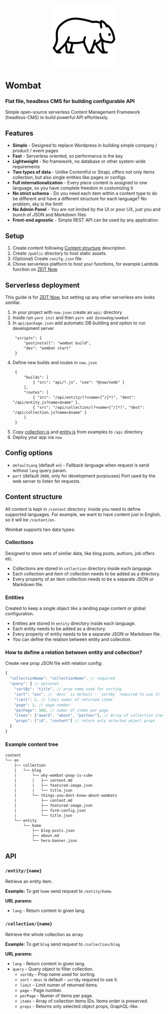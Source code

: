 <center>
  <img src="./assets/logo.svg" height="200">
</center>

# Wombat
### Flat file, headless CMS for building configurable API
Simple open-source serverless Content Management Framework (headless-CMS) to build powerful API effortlessly.

## Features
- **Simple** - Designed to replace Wordpress in building simple company / product / event pages
- **Fast** - Serverless oriented, so performance is the key
- **Lightweight** - No framework, no database or other system-wide requirements
- **Two types of data** - Unlike Contentful or Strapi, offers not only items collection, but also single entities like pages or configs
- **Full internationalization** - Every piece content is assigned to one language, so you have complete freedom in customizing it
- **No strict schema** - Do you need each item within a content type to do be different and have a different structure for each language? No problem, sky is the limit!
- **No Admin Panel** - You are not limited by the UI or poor UX, just you and bunch of JSON and Markdown files
- **Front-end agnostic** - Simple REST API can be used by any application

## Setup
1. Create content following [Content structure](#content-structure) description.
2. Create `/public` directory to host static assets.
3. (Optional) Create `conifg.json` file.
4. Chose serverless platform to host your functions, for example Lambda function on [ZEIT Now](https://zeit.co/now)

## Serverless deployment
This guide is for [ZEIT Now](https://zeit.co/docs/v2/deployments/official-builders/node-js-now-node/), but setting up any other serverless env looks simillar.

1. In your project with `now.json` create an `api/` directory
2. Inside run `yarn init` and then `yarn add @snowdog/wombat`
3. In `api/package.json` add automatic DB building and option to run development server
   ```
    "scripts": {
        "postinstall": "wombat build",
        "dev": "wombat start"
    }
   ```
3. Define new builds and routes in `now.json`
   ```
    {
        "builds": [
            { "src": "api/*.js", "use": "@now/node" }
        ],
        "routes": [
            { "src": "/api/entity/(?<name>[^/]*)", "dest": "/api/entity.js?name=$name" },
            { "src": "/api/collection/(?<name>[^/]*)", "dest": "/api/collection.js?name=$name" }
        ]
    }
   ```
4. Copy [collection.js](./examples/now/collection.js) and [entity.js](./examples/now/entity.js) from examples to `/api` directory
5. Deploy your app via `now`

## Config options
* `defaultLang` (default `en`) - Fallback language when request is send without `lang` query param.
* `port` (default `3000`, only for development purpouses) Port used by the web server to listen for requests.

## Content structure
All content is kept in `/content` directory.
Inside you need to define supported languages. For example, we want to have content just in English, so it will be `/content/en`.

Wombat supports two data types:
### Collections
Designed to store sets of similar data, like blog posts, authors, job offers etc.
- Collections are stored in `collection` directory inside each language.
- Each collection and item of collection needs to be added as a directory.
- Every property of an item collection needs to be a separate JSON or Markdown file.

### Entities
Created to keep a single object like a landing page content or global configuration.
- Entities are stored in `entity` directory inside each language.
- Each entity needs to be added as a directory.
- Every property of entity needs to be a separate JSON or Markdown file.
- You can define the relation between entity and collection.

### How to define a relation between entity and collection?
Create new prop JSON file with relation config:
```js
{
  "collectionName": "collectionName", // required
  "query": { // optional
    "sortBy": "title", // prop name used for sorting
    "sort": "asc", // `desc` is default - `sortBy` required to use it
    "limit": 2, // limit numer of returned items
    "page": 1, // page number
    "perPage": 100, // numer of items per page
    "items": ["award", "about", "partner"], // Array of collection items IDs. Items order is preserved.
    "props": ["id", "content"] // return only selected object props
  }
}
```

### Example content tree
```
content
└── en
    ├── collection
    |   └── blog
    |       └── why-wombat-poop-is-cube
    |       |   ├── content.md
    |       |   ├── featured-image.json
    |       |   └── title.json
    |       └── things-you-dont-know-about-wombats
    |           ├── content.md
    |           ├── featured-image.json
    |           ├── form-config.json
    |           └── title.json
    └── entity
        └── home
            ├── blog-posts.json
            ├── about.md
            └── hero-banner.json
```
## API
### `/entity/{name}`
Retrieve an entity item.

**Example:**
To get `home` send request to `/entity/home`.

**URL params:**
- `lang` - Return content in given lang.

### `/collection/{name}`
Retrieve the whole collection as array.

**Example:**
To get `blog` send request to `/collection/blog`

**URL params:**
- `lang` - Return content in given lang.
- `query` - Query object to filter collection.
  - `sortBy` - Prop name used for sorting.
  - `sort` - `desc` is default - `sortBy` required to use it.
  - `limit` - Limit numer of returned items.
  - `page` - Page number.
  - `perPage` - Numer of items per page.
  - `items` - Array of collection items IDs. Items order is preserved.
  - `props` - Returns only selected object props, GraphQL-like.

